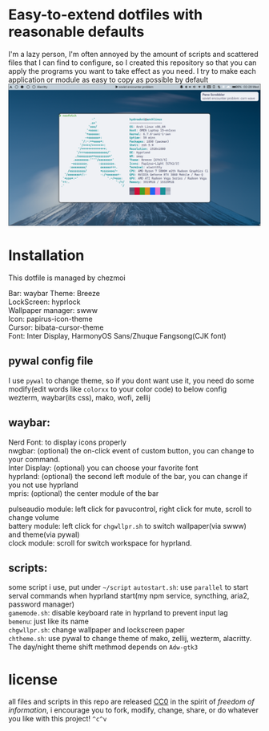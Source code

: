 # Easy-to-extend dotfiles with reasonable defaults

I'm a lazy person, I'm often annoyed by the amount of scripts and scattered files that I can find to configure, so I created this repository so that you can apply the programs you want to take effect as you need. I try to make each application or module as easy to copy as possible by default
![](./preview.png)

# Installation

This dotfile is managed by chezmoi

Bar: waybar
Theme: Breeze  
LockScreen: hyprlock  
Wallpaper manager: swww  
Icon: papirus-icon-theme  
Cursor: bibata-cursor-theme  
Font: Inter Display, HarmonyOS Sans/Zhuque Fangsong(CJK font)

## pywal config file

I use `pywal` to change theme, so if you dont want use it, you need do some modify(edit words like `colorxx` to your color code) to below config  
wezterm, waybar(its css), mako, wofi, zellij

## waybar:

Nerd Font: to display icons properly  
nwgbar: (optional) the on-click event of custom button, you can change to your command.  
Inter Display: (optional) you can choose your favorite font  
hyprland: (optional) the second left module of the bar, you can change if you not use hyprland  
mpris: (optional) the center module of the bar

pulseaudio module: left click for pavucontrol, right click for mute, scroll to change volume  
battery module: left click for `chgwllpr.sh` to switch wallpaper(via swww) and theme(via pywal)  
clock module: scroll for switch workspace for hyprland.

## scripts:

some script i use, put under `~/script`
`autostart.sh`: use `parallel` to start serval commands when hyprland start(my npm service, syncthing, aria2, password manager)  
`gamemode.sh`: disable keyboard rate in hyprland to prevent input lag  
`bemenu`: just like its name  
`chgwllpr.sh`: change wallpaper and lockscreen paper  
`chtheme.sh`: use pywal to change theme of mako, zellij, wezterm, alacritty. The day/night theme shift methmod depends on `Adw-gtk3`

# license

all files and scripts in this repo are released [CC0](https://creativecommons.org/publicdomain/zero/1.0/) in the spirit of _freedom of information_, i encourage you to fork, modify, change, share, or do whatever you like with this project! `^c^v`
